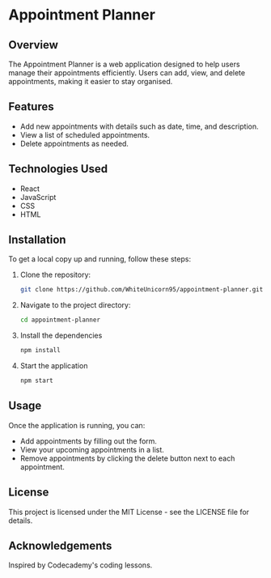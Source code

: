 # Appointment Planner

## Overview
The Appointment Planner is a web application designed to help users manage their appointments efficiently. Users can add, view, and delete appointments, making it easier to stay organised.

## Features
- Add new appointments with details such as date, time, and description.
- View a list of scheduled appointments.
- Delete appointments as needed.

## Technologies Used
- React
- JavaScript
- CSS
- HTML

## Installation
To get a local copy up and running, follow these steps:

1. Clone the repository:
   ```bash
   git clone https://github.com/WhiteUnicorn95/appointment-planner.git

2. Navigate to the project directory:
    ```bash
    cd appointment-planner

3. Install the dependencies
    ```bash
    npm install

4. Start the application
    ```bash
    npm start

## Usage
Once the application is running, you can:

- Add appointments by filling out the form.
- View your upcoming appointments in a list.
- Remove appointments by clicking the delete button next to each appointment.

## License
This project is licensed under the MIT License - see the LICENSE file for details.

## Acknowledgements
Inspired by Codecademy's coding lessons.
